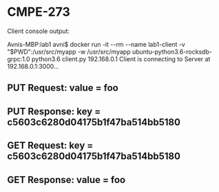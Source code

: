 # CMPE-273

Client console output:

Avnis-MBP:lab1 avni$ docker run -it --rm --name lab1-client -v "$PWD":/usr/src/myapp -w /usr/src/myapp ubuntu-python3.6-rocksdb-grpc:1.0 python3.6 client.py 192.168.0.1
Client is connecting to Server at 192.168.0.1:3000...
## PUT Request: value = foo
## PUT Response: key = c5603c6280d04175b1f47ba514bb5180
## GET Request: key = c5603c6280d04175b1f47ba514bb5180
## GET Response: value = foo
